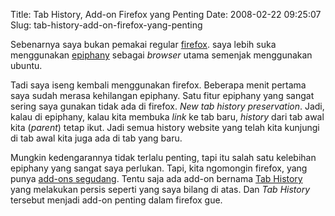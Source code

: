 Title: Tab History, Add-on Firefox yang Penting
Date: 2008-02-22 09:25:07
Slug: tab-history-add-on-firefox-yang-penting

Sebenarnya saya bukan pemakai regular [firefox](http://getfirefox.com). saya lebih suka menggunakan [epiphany](http://www.gnome.org/projects/epiphany/) sebagai _browser_ utama semenjak menggunakan ubuntu.

Tadi saya iseng kembali menggunakan firefox. Beberapa menit pertama saya sudah merasa kehilangan epiphany. Satu fitur epiphany yang sangat sering saya gunakan tidak ada di firefox. _New tab history preservation_. Jadi, kalau di epiphany, kalau kita membuka _link_ ke tab baru, _history_ dari tab awal kita (_parent_) tetap ikut. Jadi semua history website yang telah kita kunjungi di tab awal kita juga ada di tab yang baru.

Mungkin kedengarannya tidak terlalu penting, tapi itu salah satu kelebihan epiphany yang sangat saya perlukan. Tapi, kita ngomongin firefox, yang punya [add-ons segudang](https://addons.mozilla.org/en-US/firefox/). Tentu saja ada add-on bernama [Tab History](https://addons.mozilla.org/en-US/firefox/addon/1859) yang melakukan persis seperti yang saya bilang di atas. Dan _Tab History_ tersebut menjadi add-on penting dalam firefox gue.
